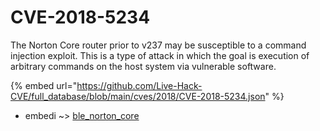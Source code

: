 # CVE-2018-5234

The Norton Core router prior to v237 may be susceptible to a command injection exploit. This is a type of attack in which the goal is execution of arbitrary commands on the host system via vulnerable software.

{% embed url="https://github.com/Live-Hack-CVE/full_database/blob/main/cves/2018/CVE-2018-5234.json" %}


* embedi ~> [ble_norton_core](https://www.alice-snow.ru/2018/database/cve-2018-5234/ble_norton_core-embedi)